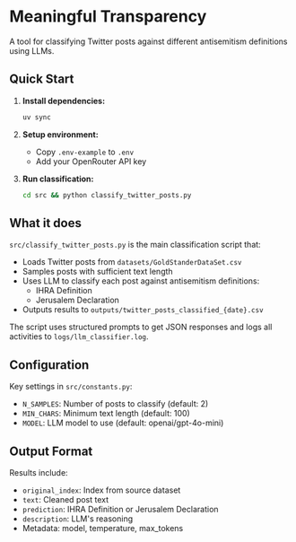 # Meaningful Transparency

A tool for classifying Twitter posts against different antisemitism definitions using LLMs.

## Quick Start

1. **Install dependencies:**
   ```bash
   uv sync
   ```

2. **Setup environment:**
   - Copy `.env-example` to `.env`
   - Add your OpenRouter API key

3. **Run classification:**
   ```bash
   cd src && python classify_twitter_posts.py
   ```

## What it does

`src/classify_twitter_posts.py` is the main classification script that:

- Loads Twitter posts from `datasets/GoldStanderDataSet.csv`
- Samples posts with sufficient text length
- Uses LLM to classify each post against antisemitism definitions:
  - IHRA Definition
  - Jerusalem Declaration
- Outputs results to `outputs/twitter_posts_classified_{date}.csv`

The script uses structured prompts to get JSON responses and logs all activities to `logs/llm_classifier.log`.

## Configuration

Key settings in `src/constants.py`:
- `N_SAMPLES`: Number of posts to classify (default: 2)
- `MIN_CHARS`: Minimum text length (default: 100)
- `MODEL`: LLM model to use (default: openai/gpt-4o-mini)

## Output Format

Results include:
- `original_index`: Index from source dataset
- `text`: Cleaned post text
- `prediction`: IHRA Definition or Jerusalem Declaration
- `description`: LLM's reasoning
- Metadata: model, temperature, max_tokens
